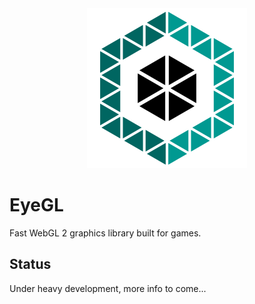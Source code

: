 <div align="center">
<img src="./files/logo/eyegl256.png" alt="EyeGL Library"/>
</div>

# EyeGL

Fast WebGL 2 graphics library built for games.

## Status

Under heavy development, more info to come...

<br>